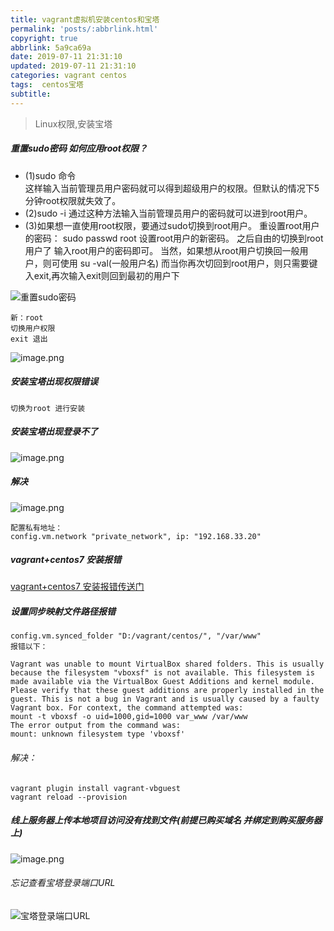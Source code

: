 ```yaml
---
title: vagrant虚拟机安装centos和宝塔
permalink: 'posts/:abbrlink.html'
copyright: true
abbrlink: 5a9ca69a
date: 2019-07-11 21:31:10
updated: 2019-07-11 21:31:10
categories: vagrant centos 
tags:  centos宝塔
subtitle:
---
```

<blockquote class="blockquote-center">Linux权限,安装宝塔</blockquote>
<!--more-->
<meta name="referrer" content="never">

##### 重置sudo密码 如何应用root权限？

- (1)sudo 命令  
这样输入当前管理员用户密码就可以得到超级用户的权限。但默认的情况下5分钟root权限就失效了。
- (2)sudo -i
通过这种方法输入当前管理员用户的密码就可以进到root用户。
- (3)如果想一直使用root权限，要通过sudo切换到root用户。
重设置root用户的密码：
sudo passwd root
设置root用户的新密码。
之后自由的切换到root用户了
输入root用户的密码即可。
当然，如果想从root用户切换回一般用户，则可使用  su -val(一般用户名)
而当你再次切回到root用户，则只需要键入exit,再次输入exit则回到最初的用户下

![重置sudo密码](https://upload-images.jianshu.io/upload_images/3098875-cd759068f6abaf13.png?imageMogr2/auto-orient/strip%7CimageView2/2/w/1240)
```
新：root
切换用户权限
exit 退出
```
![image.png](https://upload-images.jianshu.io/upload_images/3098875-09b49ce7a5dd5e82.png?imageMogr2/auto-orient/strip%7CimageView2/2/w/1240)

##### 安装宝塔出现权限错误
```
切换为root 进行安装
```
##### 安装宝塔出现登录不了
![image.png](https://upload-images.jianshu.io/upload_images/3098875-e378ba339ef6ef17.png?imageMogr2/auto-orient/strip%7CimageView2/2/w/1240)
##### 解决
![image.png](https://upload-images.jianshu.io/upload_images/3098875-3c7e3bdd89a54a6a.png?imageMogr2/auto-orient/strip%7CimageView2/2/w/1240)
```
配置私有地址：
config.vm.network "private_network", ip: "192.168.33.20"
```
##### vagrant+centos7 安装报错
[vagrant+centos7 安装报错传送门](https://blog.csdn.net/shilei_zhang/article/details/72811274)
##### 设置同步映射文件路径报错
```
config.vm.synced_folder "D:/vagrant/centos/", "/var/www"
报错以下：

Vagrant was unable to mount VirtualBox shared folders. This is usually
because the filesystem "vboxsf" is not available. This filesystem is
made available via the VirtualBox Guest Additions and kernel module.
Please verify that these guest additions are properly installed in the
guest. This is not a bug in Vagrant and is usually caused by a faulty
Vagrant box. For context, the command attempted was:
mount -t vboxsf -o uid=1000,gid=1000 var_www /var/www
The error output from the command was:
mount: unknown filesystem type 'vboxsf'
```
###### 解决：
```
vagrant plugin install vagrant-vbguest
vagrant reload --provision
```
##### 线上服务器上传本地项目访问没有找到文件(前提已购买域名 并绑定到购买服务器上)
![image.png](https://upload-images.jianshu.io/upload_images/3098875-b1b9746a1d0d36c0.png?imageMogr2/auto-orient/strip%7CimageView2/2/w/1240)


###### 忘记查看宝塔登录端口URL
![宝塔登录端口URL](https://upload-images.jianshu.io/upload_images/3098875-15309752537182ad.png?imageMogr2/auto-orient/strip%7CimageView2/2/w/1240)



